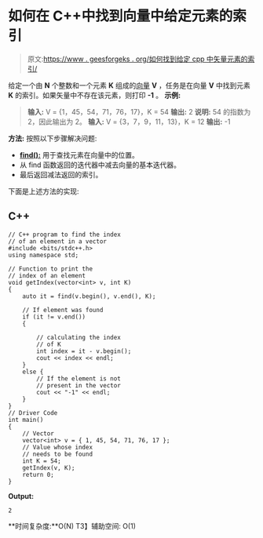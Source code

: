 # 如何在 C++中找到向量中给定元素的索引

> 原文:[https://www . geesforgeks . org/如何找到给定 cpp 中矢量元素的索引/](https://www.geeksforgeeks.org/how-to-find-index-of-a-given-element-in-a-vector-in-cpp/)

给定一个由 **N** 个整数和一个元素 **K** 组成的[向量](https://www.geeksforgeeks.org/vector-in-cpp-stl/) **V** ，任务是在向量 **V** 中找到元素 **K** 的索引。如果矢量中不存在该元素，则打印 **-1** 。
**示例:**

> **输入:** V = {1，45，54，71，76，17}，K = 54
> **输出:** 2
> **说明:**
> 54 的指数为 2，因此输出为 2。
> **输入:** V = {3，7，9，11，13}，K = 12
> **输出:** -1

**方法:**
按照以下步骤解决问题:

*   [**find():**](https://www.geeksforgeeks.org/std-find-in-cpp/) 用于查找元素在向量中的位置。
*   从 find 函数返回的迭代器中减去向量的基本迭代器。
*   最后返回减法返回的索引。

下面是上述方法的实现:

## C++

```
// C++ program to find the index
// of an element in a vector
#include <bits/stdc++.h>
using namespace std;

// Function to print the
// index of an element
void getIndex(vector<int> v, int K)
{
    auto it = find(v.begin(), v.end(), K);

    // If element was found
    if (it != v.end())
    {

        // calculating the index
        // of K
        int index = it - v.begin();
        cout << index << endl;
    }
    else {
        // If the element is not
        // present in the vector
        cout << "-1" << endl;
    }
}
// Driver Code
int main()
{
    // Vector
    vector<int> v = { 1, 45, 54, 71, 76, 17 };
    // Value whose index
    // needs to be found
    int K = 54;
    getIndex(v, K);
    return 0;
}
```

**Output:** 

```
2

```

**时间复杂度:**O(N)
T3】辅助空间: O(1)